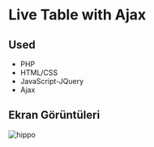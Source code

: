 # Live Table with Ajax


## Used

- PHP
- HTML/CSS
- JavaScript-JQuery
- Ajax

  
## Ekran Görüntüleri

![hippo]([https://i.imgur.com/UhUaPqo.gif)

  
